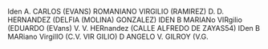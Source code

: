 Iden A. CARLOS (EVANS) ROMANIANO VIRGILIO (RAMIREZ) D. D. HERNANDEZ (DELFIA (MOLINA) GONZALEZ) IDEN B MARIANo VIRgilio (EDUARDO (EVans) V. V. HERnandez (CALLE ALFREDO DE ZAYAS54) IDen B MARiano VirgilIO (C.V. VIR GILIO) D ANGELO V. GILROY (V.G.
